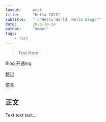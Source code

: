 ```yaml
---
layout:     post
title:      "Hello 2023"
subtitle:   " \"Hello World, Hello Blog\""
date:       2023-10-24
author:     "Amber"
tags:
    - Test
---
```


> Test Here


Blog 开通ing

[跳过](#build) 

前言

<p id = "build"></p>

## 正文

Text text text...
